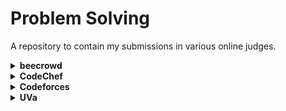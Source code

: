 # Problem Solving

A repository to contain my submissions in various online judges.

<details>
    <summary><b>beecrowd</b></summary>
    <table>
        <tr>
            <th>#</th>
            <th>Problem Title</th>
            <th>Solution</th>
        </tr>
        <tr>
            <td>1000</td>
            <td>Hello World!</td>
            <td><a href="/src/io/github/tahanima/beecrowd/_1000_HelloWorld.java">[Link]</a></td>
        </tr>
        <tr>
            <td>1001</td>
            <td>Extremely Basic</td>
            <td><a href="/src/io/github/tahanima/beecrowd/_1001_ExtremelyBasic.java">[Link]</a></td>
        </tr>
    </table>
</details>

<details>
    <summary><b>CodeChef</b></summary>
    <table>
        <tr>
            <th>#</th>
            <th>Problem Title</th>
            <th>Solution</th>
        </tr>
        <tr>
            <td>FLOW001</td>
            <td>Add Two Numbers</td>
            <td><a href="/src/io/github/tahanima/codechef/Flow001_AddTwoNumbers.java">[Link]</a></td>
        </tr>
    </table>
</details>

<details>
    <summary><b>Codeforces</b></summary>
    <table>
        <tr>
            <th>#</th>
            <th>Problem Title</th>
            <th>Solution</th>
        </tr>
        <tr>
            <td>1A</td>
            <td>Theatre Square</td>
            <td><a href="/src/io/github/tahanima/codeforces/_1A_TheatreSquare.java">[Link]</a></td>
        </tr>
        <tr>
            <td>4A</td>
            <td>Watermelon</td>
            <td><a href="/src/io/github/tahanima/codeforces/_4A_Watermelon.java">[Link]</a></td>
        </tr>
        <tr>
            <td>71A</td>
            <td>Way Too Long Words</td>
            <td><a href="/src/io/github/tahanima/codeforces/_71A_WayTooLongWords.java">[Link]</a></td>
        </tr>
        <tr>
            <td>231A</td>
            <td>Team</td>
            <td><a href="/src/io/github/tahanima/codeforces/_231A_Team.java">[Link]</a></td>
        </tr>
    </table>
</details>

<details>
    <summary><b>UVa</b></summary>
    <table>
        <tr>
            <th>#</th>
            <th>Problem Title</th>
            <th>Solution</th>
        </tr>
        <tr>
            <td>495</td>
            <td>Fibonacci Freeze</td>
            <td><a href="/src/io/github/tahanima/uva/_495_FibonacciFreeze.java">[Link]</a></td>
        </tr>
        <tr>
            <td>591</td>
            <td>Box of Bricks</td>
            <td><a href="/src/io/github/tahanima/uva/_591_BoxOfBricks.java">[Link]</a></td>
        </tr>
        <tr>
            <td>1124</td>
            <td>Celebrity jeopardy</td>
            <td><a href="/src/io/github/tahanima/uva/_1124_CelebrityJeopardy.java">[Link]</a></td>
        </tr>
        <tr>
            <td>10038</td>
            <td>Jolly Jumpers</td>
            <td><a href="/src/io/github/tahanima/uva/_10038_JollyJumpers.java">[Link]</a></td>
        </tr>
        <tr>
            <td>10168</td>
            <td>Summation of Four Primes</td>
            <td><a href="/src/io/github/tahanima/uva/_10168_SummationOfFourPrimes.java">[Link]</a></td>
        </tr>
        <tr>
            <td>10394</td>
            <td>Twin Primes</td>
            <td><a href="/src/io/github/tahanima/uva/_10394_TwinPrimes.java">[Link]</a></td>
        </tr>
        <tr>
            <td>10699</td>
            <td>Count the factors</td>
            <td><a href="/src/io/github/tahanima/uva/_10699_CountTheFactors.java">[Link]</a></td>
        </tr>
        <tr>
            <td>10948</td>
            <td>The primary problem</td>
            <td><a href="/src/io/github/tahanima/uva/_10948_ThePrimaryProblem.java">[Link]</a></td>
        </tr>
        <tr>
            <td>11172</td>
            <td>Relational Operator</td>
            <td><a href="/src/io/github/tahanima/uva/_11172_RelationalOperator.java">[Link]</a></td>
        </tr>
        <tr>
            <td>11547</td>
            <td>Automatic Answer</td>
            <td><a href="/src/io/github/tahanima/uva/_11547_AutomaticAnswer.java">[Link]</a></td>
        </tr>
    </table>
</details>